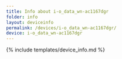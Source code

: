 ```yaml
---
title: Info about i-o_data_wn-ac1167dgr
folder: info
layout: deviceinfo
permalink: /devices/i-o_data_wn-ac1167dgr/
device: i-o_data_wn-ac1167dgr
---
```

{% include templates/device_info.md %}
